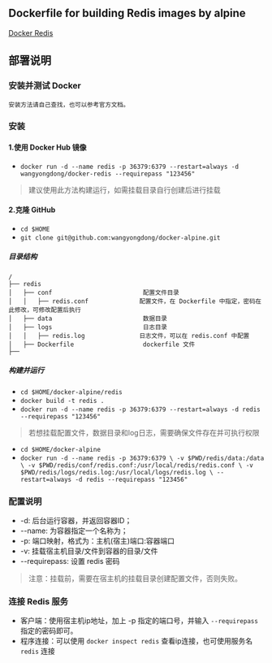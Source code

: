##  Dockerfile for building Redis images by alpine

[Docker Redis](https://github.com/wangyongdong/docker-alpine/tree/master/redis)

## 部署说明

### 安装并测试 Docker

`安装方法请自己查找，也可以参考官方文档。`

### 安装

#### 1.使用 Docker Hub 镜像

- `docker run -d --name redis -p 36379:6379 --restart=always -d wangyongdong/docker-redis --requirepass "123456"`

> 建议使用此方法构建运行，如需挂载目录自行创建后进行挂载

#### 2.克隆 GitHub 

 - `cd $HOME`
 - `git clone git@github.com:wangyongdong/docker-alpine.git`

##### 目录结构

```text
/
├── redis                    
│   ├── conf                         配置文件目录
│   │   ├── redis.conf              配置文件，在 Dockerfile 中指定，密码在此修改，可修改配置后执行
│   ├── data                         数据目录
│   ├── logs                         日志目录
│   │   ├── redis.log               日志文件，可以在 redis.conf 中配置
│   ├── Dockerfile                   dockerfile 文件
├── 
```

##### 构建并运行

 - `cd $HOME/docker-alpine/redis`
 - `docker build -t redis .` 
 - `docker run -d --name redis -p 36379:6379 --restart=always -d redis --requirepass "123456"`

> 若想挂载配置文件，数据目录和log日志，需要确保文件存在并可执行权限

 - `cd $HOME/docker-alpine`
 - `docker run -d --name redis -p 36379:6379 \
-v $PWD/redis/data:/data \
-v $PWD/redis/conf/redis.conf:/usr/local/redis/redis.conf \
-v $PWD/redis/logs/redis.log:/usr/local/logs/redis.log \
--restart=always -d redis --requirepass "123456"`

### 配置说明

 - -d: 后台运行容器，并返回容器ID；
 - --name: 为容器指定一个名称为；
 - -p: 端口映射，格式为：主机(宿主)端口:容器端口
 - -v: 挂载宿主机目录/文件到容器的目录/文件
 - --requirepass: 设置 redis 密码

> 注意：挂载前，需要在宿主机的挂载目录创建配置文件，否则失败。

### 连接 Redis 服务

- 客户端：使用宿主机ip地址，加上 -p 指定的端口号，并输入 `--requirepass` 指定的密码即可。
- 程序连接：可以使用 `docker inspect redis` 查看ip连接，也可使用服务名 `redis` 连接
